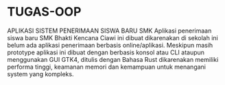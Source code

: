 # TUGAS-OOP
APLIKASI SISTEM PENERIMAAN SISWA BARU SMK
Aplikasi penerimaan siswa baru SMK Bhakti Kencana Ciawi ini dibuat dikarenakan di sekolah ini belum ada aplikasi penerimaan berbasis online/aplikasi. Meskipun masih prototype aplikasi ini dibuat dengan  berbasis konsol atau CLI ataupun menggunakan GUI GTK4, ditulis dengan Bahasa Rust dikarenakan memiliki performa tinggi, keamanan memori dan kemampuan untuk menangani system yang kompleks.

